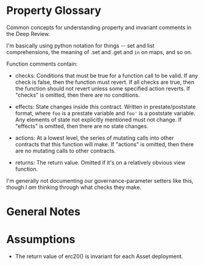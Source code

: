 # Property Glossary

Common concepts for understanding property and invariant comments in the Deep Review.

I'm basically using python notation for things -- set and list comprehensions, the meaning of .set and .get and `in` on maps, and so on.

Function comments contain:

- checks: Conditions that must be true for a function call to be valid. If any check is false, then the function must revert. If all checks are true, then the function should not revert unless some specified action reverts. If "checks" is omitted, then there are no conditions.

- effects: State changes inside _this_ contract. Written in prestate/poststate format, where `foo` is a prestate variable and `foo'` is a poststate variable. Any elements of state not explicitly mentioned must not change. If "effects" is omitted, then there are no state changes.

- actions: At a lowest level, the series of mutating calls into other contracts that this function will make. If "actions" is omitted, then there are no mutating calls to other contracts.

- returns: The return value. Omitted if it's on a relatively obvious view function.

I'm generally not documenting our governance-parameter setters like this, though I *am* thinking through what checks they make.

# General Notes

# Assumptions

- The return value of erc20() is invariant for each Asset deployment.

